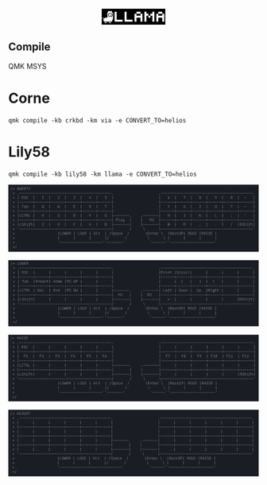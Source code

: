 <p align="center">
  <img src="https://raw.githubusercontent.com/ALameLlama/keyboard/master/resources/llama.png" />
</p>

## Compile

QMK MSYS

# Corne

```
qmk compile -kb crkbd -km via -e CONVERT_TO=helios
```

# Lily58

```
qmk compile -kb lily58 -km llama -e CONVERT_TO=helios
```

<p align="center">
  <img src="https://raw.githubusercontent.com/ALameLlama/keyboard/master/resources/lily58/qwerty.png" />
</p>

<p align="center">
  <img src="https://raw.githubusercontent.com/ALameLlama/keyboard/master/resources/lily58/lower.png" />
</p>

<p align="center">
  <img src="https://raw.githubusercontent.com/ALameLlama/keyboard/master/resources/lily58/raised.png" />
</p>

<p align="center">
  <img src="https://raw.githubusercontent.com/ALameLlama/keyboard/master/resources/lily58/adjust.png" />
</p>
